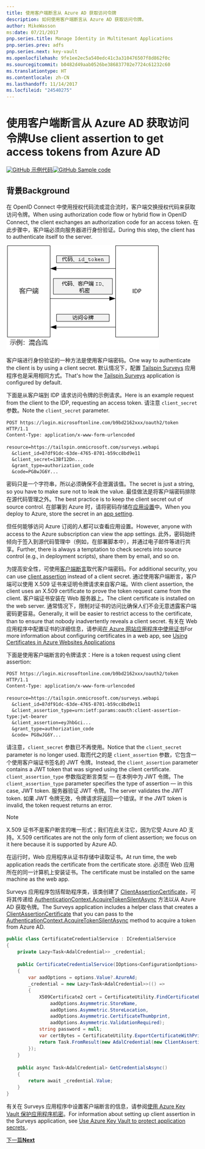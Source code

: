```yaml
---
title: 使用客户端断言从 Azure AD 获取访问令牌
description: 如何使用客户端断言从 Azure AD 获取访问令牌。
author: MikeWasson
ms:date: 07/21/2017
pnp.series.title: Manage Identity in Multitenant Applications
pnp.series.prev: adfs
pnp.series.next: key-vault
ms.openlocfilehash: 9fe1ee2ec5a540edc41c3a310476507f8d862f0c
ms.sourcegitcommit: b0482d49aab0526be386837702e7724c61232c60
ms.translationtype: HT
ms.contentlocale: zh-CN
ms.lasthandoff: 11/14/2017
ms.locfileid: "24540275"
---
```

# <a name="use-client-assertion-to-get-access-tokens-from-azure-ad"></a><span data-ttu-id="bc080-103">使用客户端断言从 Azure AD 获取访问令牌</span><span class="sxs-lookup"><span data-stu-id="bc080-103">Use client assertion to get access tokens from Azure AD</span></span>

<span data-ttu-id="bc080-104">[![GitHub](../_images/github.png) 示例代码][sample application]</span><span class="sxs-lookup"><span data-stu-id="bc080-104">[![GitHub](../_images/github.png) Sample code][sample application]</span></span>

## <a name="background"></a><span data-ttu-id="bc080-105">背景</span><span class="sxs-lookup"><span data-stu-id="bc080-105">Background</span></span>
<span data-ttu-id="bc080-106">在 OpenID Connect 中使用授权代码流或混合流时，客户端交换授权代码来获取访问令牌。</span><span class="sxs-lookup"><span data-stu-id="bc080-106">When using authorization code flow or hybrid flow in OpenID Connect, the client exchanges an authorization code for an access token.</span></span> <span data-ttu-id="bc080-107">在此步骤中，客户端必须向服务器进行身份验证。</span><span class="sxs-lookup"><span data-stu-id="bc080-107">During this step, the client has to authenticate itself to the server.</span></span>

![客户端机密](./images/client-secret.png)

<span data-ttu-id="bc080-109">客户端进行身份验证的一种方法是使用客户端密码。</span><span class="sxs-lookup"><span data-stu-id="bc080-109">One way to authenticate the client is by using a client secret.</span></span> <span data-ttu-id="bc080-110">默认情况下，配置 [Tailspin Surveys][Surveys] 应用程序也是采用相同方式。</span><span class="sxs-lookup"><span data-stu-id="bc080-110">That's how the [Tailspin Surveys][Surveys] application is configured by default.</span></span>

<span data-ttu-id="bc080-111">下面是从客户端到 IDP 请求访问令牌的示例请求。</span><span class="sxs-lookup"><span data-stu-id="bc080-111">Here is an example request from the client to the IDP, requesting an access token.</span></span> <span data-ttu-id="bc080-112">请注意 `client_secret` 参数。</span><span class="sxs-lookup"><span data-stu-id="bc080-112">Note the `client_secret` parameter.</span></span>

```
POST https://login.microsoftonline.com/b9bd2162xxx/oauth2/token HTTP/1.1
Content-Type: application/x-www-form-urlencoded

resource=https://tailspin.onmicrosoft.com/surveys.webapi
  &client_id=87df91dc-63de-4765-8701-b59cc8bd9e11
  &client_secret=i3Bf12Dn...
  &grant_type=authorization_code
  &code=PG8wJG6Y...
```

<span data-ttu-id="bc080-113">密码只是一个字符串，所以必须确保不会泄漏该值。</span><span class="sxs-lookup"><span data-stu-id="bc080-113">The secret is just a string, so you have to make sure not to leak the value.</span></span> <span data-ttu-id="bc080-114">最佳做法是将客户端密码排除在源代码管理之外。</span><span class="sxs-lookup"><span data-stu-id="bc080-114">The best practice is to keep the client secret out of source control.</span></span> <span data-ttu-id="bc080-115">在部署到 Azure 时，请将密码存储在[应用设置][configure-web-app]中。</span><span class="sxs-lookup"><span data-stu-id="bc080-115">When you deploy to Azure, store the secret in an [app setting][configure-web-app].</span></span>

<span data-ttu-id="bc080-116">但任何能够访问 Azure 订阅的人都可以查看应用设置。</span><span class="sxs-lookup"><span data-stu-id="bc080-116">However, anyone with access to the Azure subscription can view the app settings.</span></span> <span data-ttu-id="bc080-117">此外，密码始终倾向于签入到源代码管理中（例如，在部署脚本中），并通过电子邮件等进行共享。</span><span class="sxs-lookup"><span data-stu-id="bc080-117">Further, there is always a temptation to check secrets into source control (e.g., in deployment scripts), share them by email, and so on.</span></span>

<span data-ttu-id="bc080-118">为提高安全性，可使用[客户端断言]取代客户端密码。</span><span class="sxs-lookup"><span data-stu-id="bc080-118">For additional security, you can use [client assertion] instead of a client secret.</span></span> <span data-ttu-id="bc080-119">通过使用客户端断言，客户端可以使用 X.509 证书来证明令牌请求来自客户端。</span><span class="sxs-lookup"><span data-stu-id="bc080-119">With client assertion, the client uses an X.509 certificate to prove the token request came from the client.</span></span> <span data-ttu-id="bc080-120">客户端证书安装在 Web 服务器上。</span><span class="sxs-lookup"><span data-stu-id="bc080-120">The client certificate is installed on the web server.</span></span> <span data-ttu-id="bc080-121">通常情况下，限制对证书的访问比确保人们不会无意透露客户端密码更容易。</span><span class="sxs-lookup"><span data-stu-id="bc080-121">Generally, it will be easier to restrict access to the certificate, than to ensure that nobody inadvertently reveals a client secret.</span></span> <span data-ttu-id="bc080-122">有关在 Web 应用程序中配置证书的详细信息，请参阅[在 Azure 网站应用程序中使用证书][using-certs-in-websites]</span><span class="sxs-lookup"><span data-stu-id="bc080-122">For more information about configuring certificates in a web app, see [Using Certificates in Azure Websites Applications][using-certs-in-websites]</span></span>

<span data-ttu-id="bc080-123">下面是使用客户端断言的令牌请求：</span><span class="sxs-lookup"><span data-stu-id="bc080-123">Here is a token request using client assertion:</span></span>

```
POST https://login.microsoftonline.com/b9bd2162xxx/oauth2/token HTTP/1.1
Content-Type: application/x-www-form-urlencoded

resource=https://tailspin.onmicrosoft.com/surveys.webapi
  &client_id=87df91dc-63de-4765-8701-b59cc8bd9e11
  &client_assertion_type=urn:ietf:params:oauth:client-assertion-type:jwt-bearer
  &client_assertion=eyJhbGci...
  &grant_type=authorization_code
  &code= PG8wJG6Y...
```

<span data-ttu-id="bc080-124">请注意，`client_secret` 参数已不再使用。</span><span class="sxs-lookup"><span data-stu-id="bc080-124">Notice that the `client_secret` parameter is no longer used.</span></span> <span data-ttu-id="bc080-125">取而代之的是 `client_assertion` 参数，它包含一个使用客户端证书签名的 JWT 令牌。</span><span class="sxs-lookup"><span data-stu-id="bc080-125">Instead, the `client_assertion` parameter contains a JWT token that was signed using the client certificate.</span></span> <span data-ttu-id="bc080-126">`client_assertion_type` 参数指定断言类型 &mdash; 在本例中为 JWT 令牌。</span><span class="sxs-lookup"><span data-stu-id="bc080-126">The `client_assertion_type` parameter specifies the type of assertion &mdash; in this case, JWT token.</span></span> <span data-ttu-id="bc080-127">服务器验证 JWT 令牌。</span><span class="sxs-lookup"><span data-stu-id="bc080-127">The server validates the JWT token.</span></span> <span data-ttu-id="bc080-128">如果 JWT 令牌无效，令牌请求将返回一个错误。</span><span class="sxs-lookup"><span data-stu-id="bc080-128">If the JWT token is invalid, the token request returns an error.</span></span>

> [!NOTE]
> <span data-ttu-id="bc080-129">X.509 证书不是客户断言的唯一形式；我们在此关注它，因为它受 Azure AD 支持。</span><span class="sxs-lookup"><span data-stu-id="bc080-129">X.509 certificates are not the only form of client assertion; we focus on it here because it is supported by Azure AD.</span></span>
> 
> 

<span data-ttu-id="bc080-130">在运行时，Web 应用程序从证书存储中读取证书。</span><span class="sxs-lookup"><span data-stu-id="bc080-130">At run time, the web application reads the certificate from the certificate store.</span></span> <span data-ttu-id="bc080-131">必须在 Web 应用所在的同一计算机上安装证书。</span><span class="sxs-lookup"><span data-stu-id="bc080-131">The certificate must be installed on the same machine as the web app.</span></span>

<span data-ttu-id="bc080-132">Surveys 应用程序包括帮助程序类，该类创建了 [ClientAssertionCertificate](/dotnet/api/microsoft.identitymodel.clients.activedirectory.clientassertioncertificate)，可将其传递给 [AuthenticationContext.AcquireTokenSilentAsync](/dotnet/api/microsoft.identitymodel.clients.activedirectory.authenticationcontext.acquiretokensilentasync) 方法以从 Azure AD 获取令牌。</span><span class="sxs-lookup"><span data-stu-id="bc080-132">The Surveys application includes a helper class that creates a [ClientAssertionCertificate](/dotnet/api/microsoft.identitymodel.clients.activedirectory.clientassertioncertificate) that you can pass to the [AuthenticationContext.AcquireTokenSilentAsync](/dotnet/api/microsoft.identitymodel.clients.activedirectory.authenticationcontext.acquiretokensilentasync) method to acquire a token from Azure AD.</span></span>

```csharp
public class CertificateCredentialService : ICredentialService
{
    private Lazy<Task<AdalCredential>> _credential;

    public CertificateCredentialService(IOptions<ConfigurationOptions> options)
    {
        var aadOptions = options.Value?.AzureAd;
        _credential = new Lazy<Task<AdalCredential>>(() =>
        {
            X509Certificate2 cert = CertificateUtility.FindCertificateByThumbprint(
                aadOptions.Asymmetric.StoreName,
                aadOptions.Asymmetric.StoreLocation,
                aadOptions.Asymmetric.CertificateThumbprint,
                aadOptions.Asymmetric.ValidationRequired);
            string password = null;
            var certBytes = CertificateUtility.ExportCertificateWithPrivateKey(cert, out password);
            return Task.FromResult(new AdalCredential(new ClientAssertionCertificate(aadOptions.ClientId, new X509Certificate2(certBytes, password))));
        });
    }

    public async Task<AdalCredential> GetCredentialsAsync()
    {
        return await _credential.Value;
    }
}
```

<span data-ttu-id="bc080-133">有关在 Surveys 应用程序中设置客户端断言的信息，请参阅[使用 Azure Key Vault 保护应用程序机密][key vault]。</span><span class="sxs-lookup"><span data-stu-id="bc080-133">For information about setting up client assertion in the Surveys application, see [Use Azure Key Vault to protect application secrets ][key vault].</span></span>

<span data-ttu-id="bc080-134">[下一篇][key vault]</span><span class="sxs-lookup"><span data-stu-id="bc080-134">[**Next**][key vault]</span></span>

<!-- Links -->
[configure-web-app]: /azure/app-service-web/web-sites-configure/
[azure-management-portal]: https://portal.azure.com
[客户端断言]: https://tools.ietf.org/html/rfc7521
[client assertion]: https://tools.ietf.org/html/rfc7521
[key vault]: key-vault.md
[Setup-KeyVault]: https://github.com/mspnp/multitenant-saas-guidance/blob/master/scripts/Setup-KeyVault.ps1
[Surveys]: tailspin.md
[using-certs-in-websites]: https://azure.microsoft.com/blog/using-certificates-in-azure-websites-applications/

[sample application]: https://github.com/mspnp/multitenant-saas-guidance
